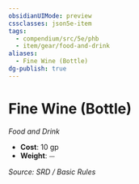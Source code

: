 ```yaml
---
obsidianUIMode: preview
cssclasses: json5e-item
tags:
  - compendium/src/5e/phb
  - item/gear/food-and-drink
aliases:
  - Fine Wine (Bottle)
dg-publish: true
---
```

# Fine Wine (Bottle)
*Food and Drink*  

- **Cost**: 10 gp
- **Weight**: ⏤

*Source: SRD / Basic Rules*